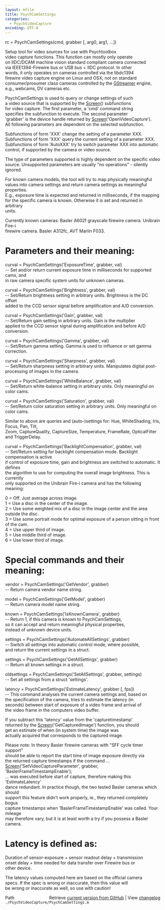 ```yaml
---
layout: mfile
title: PsychCamSettings
categories:
  - PsychVideoCapture
encoding: UTF-8
---
```


rc = PsychCamSettings(cmd, grabber [, arg0, arg1, ...])  

Setup tool for video sources for use with Psychtoolbox  
video capture functions. This function can mostly only operate  
on IIDC/DCAM machine vision standard compliant camera connected  
via IEEE1394-Firewire bus or USB bus + IIDC protocol. In other  
words, it only operates on cameras controlled via the libdc1394  
firewire video capture engine on Linux and OSX, not on standard  
consumer/prosumer class cameras controlled by the [GStreamer](/docs/GStreamer) engine,  
e.g., webcams, DV cameras etc.  

PsychCamSettings is used to query or change settings of such  
a video source that is supported by the [Screen](/docs/Screen)() subfunctions  
for video capture. The first parameter, a 'cmd' command string  
specifies the subfunction to execute. The second parameter  
'grabber' is the device handle returned by [Screen](/docs/Screen)('OpenVideoCapture').  
All following parameters are dependent on the selected subfunction.  

Subfunctions of form 'XXX' change the setting of a parameter XXX.  
Subfunctions of form 'XXX' query the current setting of a parameter XXX.  
Subfunctions of form 'AutoXXX' try to switch parameter XXX into automatic  
control, if supported by the camera or video source.  

The type of parameters supported is highly dependent on the specific video  
source. Unsupported parameters are usually "no operations" - silently ignored.  

For known camera models, the tool will try to map physically meaningful  
values into camera settings and return camera settings as meaningful properties.  
E.g., exposure time is expected and returned in milliseconds, if the mapping  
for the specific camera is known. Otherwise it is set and returned in arbitrary  
units.  

Currently known cameras: Basler A602f grayscale firewire camera. Unibrain Fire-i  
firewire camera. Basler A312fc, AVT Marlin F033.  

# Parameters and their meaning:  

curval = PsychCamSettings('ExposureTime', grabber, val)  
-- Set and/or return current exposure time in milliseconds for supported cams, and  
in raw camera specific system units for unknown cameras.  

curval = PsychCamSettings('Brightness', grabber, val)  
-- Set/Return brightness setting in arbitrary units. Brightness is the DC offset  
added to the CCD sensor signal before amplification and A/D conversion.  

curval = PsychCamSettings('Gain', grabber, val)  
-- Set/Return gain setting in arbitrary units. Gain is the multiplier  
applied to the CCD sensor signal during amplification and before A/D conversion.  

curval = PsychCamSettings('Gamma', grabber, val)  
-- Set/Return gamma setting. Gamma is used to influence or set gamma correction.  

curval = PsychCamSettings('Sharpness', grabber, val)  
-- Set/Return sharpness setting in arbitrary units. Manipulates digital post-  
processing of images in the camera.  

curval = PsychCamSettings('WhiteBalance', grabber, val)  
-- Set/Return white-balance setting in arbitrary units. Only meaningful on color cams.  

curval = PsychCamSettings('Saturation', grabber, val)  
-- Set/Return color saturation setting in arbitrary units. Only meaningful on color cams.  

Similar to above are queries and (auto-)settings for: Hue, WhiteShading, Iris, Focus, Pan, Tilt,  
Zoom, CaptureQuality, CaptureSize, Temperature, FrameRate, OpticalFilter and TriggerDelay.  

curval = PsychCamSettings('BacklightCompensation', grabber, val)  
-- Set/Return setting for backlight compensation mode. Backlight compensation is active  
if control of exposure time, gain and brightness are switched to automatic. It defines  
the algorithm to use for computing the overall image brightness. This is currently  
only supported on the Unibrain Fire-i camera and has the following meaning:  

0 = Off. Just average across image.  
1 = Use a disc in the center of the image.  
2 = Use some weighted mix of a disc in the image center and the area outside the disc.  
3 = Use some portrait mode for optimal exposure of a person sitting in front of the cam.  
4 = Use upper third of image.  
5 = Use middle third of image.  
6 = Use lower third of image.  

# Special commands and their meaning:  

vendor = PsychCamSettings('GetVendor', grabber)  
-- Return camera vendor name string.  

model = PsychCamSettings('GetModel', grabber)  
-- Return camera model name string.  

known = PsychCamSettings('IsKnownCamera', grabber)  
-- Return 1, if this camera is known to PsychCamSettings,  
so it can accept and return meaningful physical properties,  
instead of unknown device units.  

settings = PsychCamSettings('AutomateAllSettings', grabber)  
-- Switch all settings into automatic control mode, where possible,  
and return the current settings in a struct.  

settings = PsychCamSettings('GetAllSettings', grabber)  
-- Return all known settings in a struct.  

oldsettings = PsychCamSettings('SetAllSettings', grabber, settings)  
-- Set all settings from a struct 'settings'.  

latency = PsychCamSettings('EstimateLatency', grabber [, fps])  
-- This command analyses the current camera settings and, based on  
the specification of the camera, tries to estimate the latency (in  
seconds) between start of exposure of a video frame and arrival of  
the video frame in the computers video buffer.  

If you subtract this 'latency' value from the 'capturetimestamp'  
returned by the [Screen](/docs/Screen)('GetCapturedImage') function, you should  
get an estimate of when (in system time) the image was  
actually acquired that corresponds to the captured image.  

Please note: In theory Basler firewire cameras with "SFF cycle timer support"  
should be able to report the start time of image exposure directly via  
the returned capture timestamps if the command ...  
[Screen](/docs/Screen)('SetVideoCaptureParameter', grabber, 'BaslerFrameTimestampEnable');  
... was executed before start of capture, therefore making this 'EstimateLatency'  
dance redundant. In practice though, the two tested Basler cameras which should  
support this feature didn't work properly, ie., they returned completely bogus  
capture timestamps when 'BaslerFrameTimestampEnable' was called. Your mileage  
may therefore vary, but it is at least worth a try if you possess a Basler camera.  

# Latency is defined as:  

Duration of sensor-exposure + sensor readout delay + transmission  
onset delay + time needed for data transfer over Firewire bus or  
other device.  

The latency values computed here are based on the official camera  
specs. If the spec is wrong or inaccurate, then this value will  
be wrong or inaccurate as well, so use with caution!  



<div class="code_header" style="text-align:right;">
  <span style="float:left;">Path&nbsp;&nbsp;</span> <span class="counter">Retrieve <a href=
  "https://raw.github.com/Psychtoolbox-3/Psychtoolbox-3/beta/./PsychVideoCapture/PsychCamSettings.m">current version from GitHub</a> | View <a href=
  "https://github.com/Psychtoolbox-3/Psychtoolbox-3/commits/beta/./PsychVideoCapture/PsychCamSettings.m">changelog</a></span>
</div>
<div class="code">
  <code>./PsychVideoCapture/PsychCamSettings.m</code>
</div>
